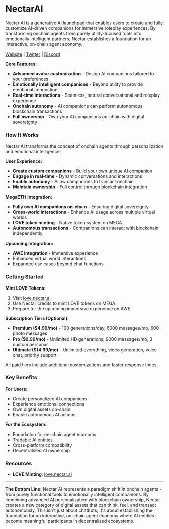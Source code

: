 # NectarAI

Nectar AI is a generative AI launchpad that enables users to create and fully customize AI-driven companions for immersive roleplay experiences. By transforming onchain agents from purely utility-focused tools into emotionally intelligent partners, Nectar establishes a foundation for an interactive, on-chain agent economy.

[Website](https://nectar.ai/) | [Twitter](https://x.com/TryNectarAI) | [Discord](https://discord.com/invite/ZFfEAbgsHm)

**Core Features:**

* **Advanced avatar customization** - Design AI companions tailored to your preferences
* **Emotionally intelligent companions** - Beyond utility to provide emotional connection
* **Real-time interactions** - Seamless, natural conversational and roleplay experience
* **Onchain autonomy** - AI companions can perform autonomous blockchain transactions
* **Full ownership** - Own your AI companions on-chain with digital sovereignty

### How It Works

Nectar AI transforms the concept of onchain agents through personalization and emotional intelligence:

**User Experience:**

* **Create custom companions** - Build your own unique AI companion
* **Engage in real-time** - Dynamic conversations and interactions
* **Enable autonomy** - Allow companions to transact onchain
* **Maintain ownership** - Full control through blockchain integration

**MegaETH Integration:**

* **Fully own AI companions on-chain** - Ensuring digital sovereignty
* **Cross-world interactions** - Enhance AI usage across multiple virtual worlds
* **LOVE token minting** - Native token system on MEGA
* **Autonomous transactions** - Companions can interact with blockchain independently

**Upcoming Integration:**

* **AWE integration** - Immersive experience
* Enhanced virtual world interactions
* Expanded use cases beyond chat functions

### Getting Started

**Mint LOVE Tokens:**

1. Visit [love.nectar.ai](https://love.nectar.ai)
2. Use Nectar credits to mint LOVE tokens on MEGA
3. Prepare for the upcoming immersive experience on AWE

**Subscription Tiers (Optional):**

* **Premium ($4.99/mo)** - 100 generations/day, 6000 messages/mo, 600 photo messages
* **Pro ($9.99/mo)** - Unlimited HD generations, 9000 messages/mo, 3 custom personas
* **Ultimate ($14.99/mo)** - Unlimited everything, video generation, voice chat, priority support

All paid tiers include additional customizations and faster response times.

### Key Benefits

**For Users:**

* Create personalized AI companions
* Experience emotional connections
* Own digital assets on-chain
* Enable autonomous AI actions

**For the Ecosystem:**

* Foundation for on-chain agent economy
* Tradable AI entities
* Cross-platform compatibility
* Decentralized AI ownership

### Resources

* **LOVE Minting**: [love.nectar.ai](https://love.nectar.ai)

***

**The Bottom Line:** Nectar AI represents a paradigm shift in onchain agents - from purely functional tools to emotionally intelligent companions. By combining advanced AI personalization with blockchain ownership, Nectar creates a new category of digital assets that can think, feel, and transact autonomously. This isn't just about chatbots; it's about establishing the foundation for an interactive, on-chain agent economy where AI entities become meaningful participants in decentralized ecosystems.
